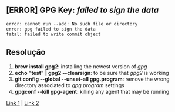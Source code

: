 ## [ERROR] GPG Key: *failed to sign the data*

```
error: cannot run --add: No such file or directory
error: gpg failed to sign the data
fatal: failed to write commit object
```

## Resolução

1. **brew install gpg2**: installing the newest version of *gpg*
2. **echo "test" | gpg2 --clearsign**: to be sure that *gpg2* is working
3. **git config --global --unset-all gpg.program**: remove the wrong directory associated to *gpg.program* settings
4. **gpgconf --kill gpg-agent**: killing any agent that may be running

[Link 1](https://git-scm.com/docs/git-config/2.1.4) | [Link 2](https://stackoverflow.com/questions/41052538/git-error-gpg-failed-to-sign-data/41054093)
